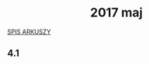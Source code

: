 <h1 align="center">2017 maj</h1>
 
[SPIS ARKUSZY](https://github.com/wernexnrs123/MATURA-INFORMATYKA/blob/master/dzialy/zadania_arkusze.md)

## 4.1

```py
```
